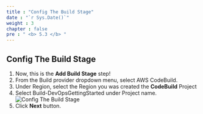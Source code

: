 ```yaml
---
title : "Config The Build Stage"
date : "`r Sys.Date()`"
weight : 3
chapter : false
pre : " <b> 5.3 </b> "
---
```


## Config The Build Stage

1. Now, this is the **Add Build Stage** step! 
2. From the Build provider dropdown menu, select AWS CodeBuild.
3. Under Region, select the Region you was created the **CodeBuild** Project
4. Select Build-DevOpsGettingStarted under Project name.
![Config The Build Stage](https://fdat3.github.io/nodejs-cicd-aws/images/5-CreateDeliveryPipeline/5.3-ConfigTheBuildStage/0001-config-build-stage.png)
5. Click **Next** button.
